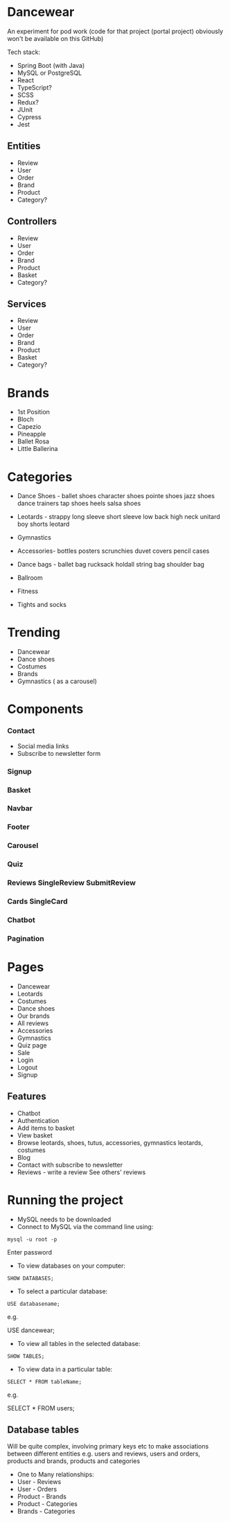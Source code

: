 # Dancewear

An experiment for pod work (code for that project (portal project) obviously won't be available on this GitHub)

Tech stack:

* Spring Boot (with Java)
* MySQL or PostgreSQL
* React
* TypeScript?
* SCSS
* Redux?
* JUnit
* Cypress
* Jest


## Entities

* Review
* User
* Order
* Brand
* Product
* Category?

## Controllers
* Review 
* User
* Order
* Brand
* Product
* Basket
* Category?

## Services
* Review
* User
* Order
* Brand
* Product
* Basket
* Category?




# Brands

* 1st Position
* Bloch
* Capezio
* Pineapple
* Ballet Rosa
* Little Ballerina

# Categories

* Dance Shoes -  ballet shoes character shoes   pointe shoes   jazz shoes  dance trainers  tap shoes  heels
salsa shoes

* Leotards - strappy  long sleeve short sleeve  low back   high neck   unitard   boy shorts leotard

* Gymnastics

* Accessories- bottles  posters  scrunchies  duvet covers  pencil cases

* Dance bags - ballet bag   rucksack   holdall  string bag   shoulder bag 


* Ballroom

* Fitness

* Tights and socks



# Trending

* Dancewear
* Dance shoes
* Costumes
* Brands
* Gymnastics
( as a carousel)



# Components


### Contact 

* Social media links
* Subscribe to newsletter form

### Signup

### Basket 

### Navbar 

### Footer 


### Carousel 

### Quiz

### Reviews    SingleReview     SubmitReview

### Cards  SingleCard

### Chatbot

### Pagination 


# Pages

* Dancewear
* Leotards
* Costumes
* Dance shoes
* Our brands
* All reviews
* Accessories
* Gymnastics
* Quiz page
* Sale
* Login
* Logout
* Signup


## Features

* Chatbot
* Authentication
* Add items to basket
* View basket
* Browse leotards, shoes, tutus, accessories, gymnastics leotards, costumes
* Blog
* Contact with subscribe to newsletter
* Reviews - write a review   See others' reviews


# Running the project

* MySQL needs to be downloaded
* Connect to MySQL via the command line using:
```
mysql -u root -p
```

Enter password

* To view databases on your computer:
```
SHOW DATABASES;
```

* To select a particular database:
```
USE databasename;
```
e.g.

USE dancewear;

* To view all tables in the selected database:
```
SHOW TABLES;
```

* To view data in a particular table:
```
SELECT * FROM tableName;
```
e.g.

SELECT * FROM users;


## Database tables 

Will be quite complex, involving primary keys etc to make associations between different entities e.g. users and reviews,
users and orders, products and brands, products and categories

* One to Many relationships:
 * User - Reviews
 * User - Orders
 * Product - Brands
 * Product - Categories
 * Brands - Categories

